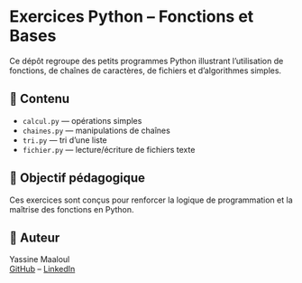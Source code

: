 # Exercices Python – Fonctions et Bases

Ce dépôt regroupe des petits programmes Python illustrant l’utilisation de fonctions, de chaînes de caractères, de fichiers et d’algorithmes simples.

## 📂 Contenu

- `calcul.py` — opérations simples
- `chaines.py` — manipulations de chaînes
- `tri.py` — tri d’une liste
- `fichier.py` — lecture/écriture de fichiers texte

## 🚀 Objectif pédagogique

Ces exercices sont conçus pour renforcer la logique de programmation et la maîtrise des fonctions en Python.

## 👤 Auteur

Yassine Maaloul  
[GitHub](https://github.com/maaloulyassine) – [LinkedIn]([https://linkedin.com/in/tonprofil](https://www.linkedin.com/public-profile/settings?lipi=urn%3Ali%3Apage%3Ad_flagship3_profile_self_edit_contact-info%3BU9I75z3xR9%2B4sP899ECSlA%3D%3D))
